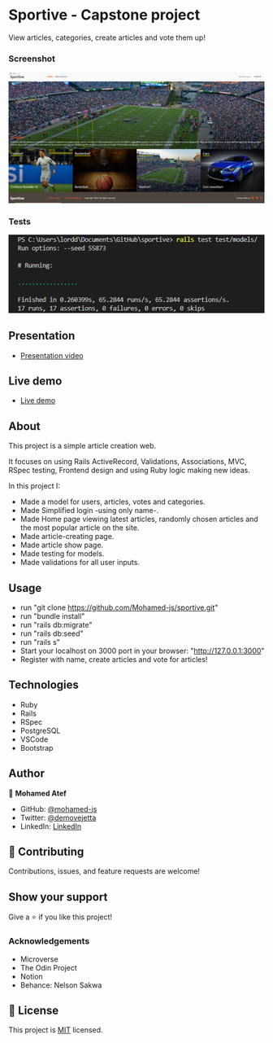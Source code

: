 # Sportive - Capstone project

View articles, categories, create articles and vote them up!

### Screenshot
![screenshot](screenshot.png)

### Tests
![screenshot](tests.png)

## Presentation
- [Presentation video](https://www.loom.com/share/1bc51aabb4934e97ab2a1290abb45542)


## Live demo
- [Live demo](https://sportive-dev.herokuapp.com/)



## About

This project is a simple article creation web.

It focuses on using Rails ActiveRecord, Validations, Associations, MVC, RSpec testing, Frontend design and using Ruby logic making new ideas.

In this project I:

- Made a model for users, articles, votes and categories.
- Made Simplified login -using only name-.
- Made Home page viewing latest articles, randomly chosen articles and the most popular article on the site.
- Made article-creating page.
- Made article show page.
- Made testing for models.
- Made validations for all user inputs.


## Usage

- run "git clone https://github.com/Mohamed-js/sportive.git"
- run "bundle install"
- run "rails db:migrate"
- run "rails db:seed"
- run "rails s"
- Start your localhost on 3000 port in your browser: "http://127.0.0.1:3000"
- Register with name, create articles and vote for articles!

## Technologies

- Ruby
- Rails
- RSpec 
- PostgreSQL
- VSCode
- Bootstrap

## Author

👤 **Mohamed Atef**

- GitHub: [@mohamed-js](https://github.com/Mohamed-js)
- Twitter: [@demovejetta](https://twitter.com/demovejetta)
- LinkedIn: [LinkedIn](https://www.linkedin.com/in/mohamed-js/)


## 🤝 Contributing

Contributions, issues, and feature requests are welcome!

## Show your support

Give a ⭐️ if you like this project!

### Acknowledgements

- Microverse
- The Odin Project
- Notion
- Behance: Nelson Sakwa

## 📝 License

This project is [MIT](./LICENSE) licensed.